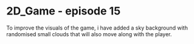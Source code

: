 # 2D_Game - episode 15

To improve the visuals of the game, i have added a sky background with randomised small clouds that will also move along with the player.
